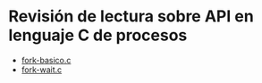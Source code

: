 # Revisión de lectura sobre API en lenguaje C de procesos

* [fork-basico.c](fork-basico.c)
* [fork-wait.c](fork-wait.c)
